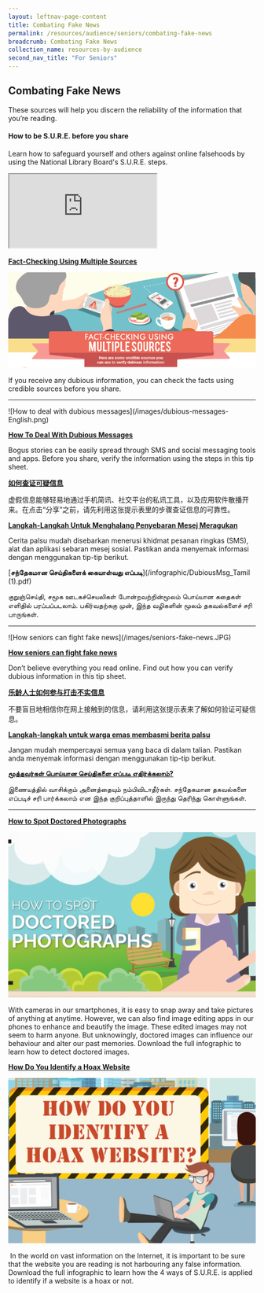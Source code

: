```yaml
---
layout: leftnav-page-content
title: Combating Fake News
permalink: /resources/audience/seniors/combating-fake-news
breadcrumb: Combating Fake News
collection_name: resources-by-audience
second_nav_title: "For Seniors"
---
```


## **Combating Fake News**

These sources will help you discern the reliability of the information that you’re reading. 

#### How to be S.U.R.E. before you share

Learn how to safeguard yourself and others against online falsehoods by using the National Library Board's S.U.R.E. steps. 

<div class="resp-container">
	<iframe class="resp-iframe" src="https://www.youtube.com/embed/JNFnPqTTPIc" gesture="media" allow="encrypted-media" allowfullscreen></iframe>
</div>


[**Fact-Checking Using Multiple Sources**](/infographic/Multiple-Sources-English_revised.pdf)

![Fact checking using multiple sources](/images/Multiple-Sources-Header.png)

If you receive any dubious information, you can check the facts using credible sources before you share.





<hr>
![How to deal with dubious messages](/images/dubious-messages-English.png)

**[How To Deal With Dubious Messages](/infographic/Dubious-Messages-Eng.pdf)**

Bogus stories can be easily spread through SMS and social messaging tools and apps. Before you share, verify the information using the steps in this tip sheet. 





**[如何查证可疑信息](/infographic/Dubious-Messages-Chinese.pdf)**

虚假信息能够轻易地通过手机简讯、社交平台的私讯工具，以及应用软件散播开来。在点击“分享”之前，请先利用这张提示表里的步骤查证信息的可靠性。





**[Langkah-Langkah Untuk Menghalang Penyebaran Mesej Meragukan](/infographic/DubiousMsg_Malay_FA.pdf)**

Cerita palsu mudah disebarkan menerusi khidmat pesanan ringkas (SMS), alat dan aplikasi sebaran mesej sosial. Pastikan anda menyemak informasi dengan menggunakan tip-tip  berikut.





[**சந்தேகமான செய்திகளைக் கையாள்வது எப்படி**](/infographic/DubiousMsg_Tamil (1).pdf)

குறுஞ்செய்தி, சமூக ஊடகச்செயலிகள் போன்றவற்றின்மூலம் பொய்யான கதைகள் எளிதில் பரப்பப்படலாம். பகிர்வதற்ககு முன், இந்த வழிகளின் மூலம் தகவல்களைச் சரி பாருங்கள்.



<hr>
![How seniors can fight fake news](/images/seniors-fake-news.JPG)



**[How seniors can fight fake news](/infographic/SENIOR-CITIZENS-MALAY-r2.pdf)**

Don’t believe everything you read online. Find out how you can verify dubious information in this tip sheet.    





[**乐龄人士如何参与打击不实信息**](/infographic/Marcus-Chin-Chinese-R2.pdf)

不要盲目地相信你在网上接触到的信息，请利用这张提示表来了解如何验证可疑信息。  





**[Langkah-langkah untuk warga emas membasmi berita palsu](/infographic/SENIOR-CITIZENS-MALAY-r2.pdf)**

Jangan mudah mempercayai semua yang baca di dalam talian. Pastikan anda menyemak informasi dengan menggunakan tip-tip berikut.





[**மூத்தவர்கள் பொய்யான செய்திகளை எப்படி எதிர்க்கலாம்?**](/infographic/Infographic1_Dont-trust-everything-you-read-online_Tamil_FA.pdf)

இணையத்தில் வாசிக்கும் அனைத்தையும் நம்பிவிடாதீர்கள்.   சந்தேகமான தகவல்களை எப்படிச் சரி பார்க்கலாம் என இந்த குறிப்புத்தாளில் இருந்து தெரிந்து கொள்ளுங்கள். 



<hr>


[**How to Spot Doctored Photographs**](/infographic/Infographics7_FA-Low-Res.pdf)

![](/images/doctoredphoto-infoheader-e1450163501324-1050x700.png)

With cameras in our smartphones, it is easy to snap away and take pictures of anything at anytime. However, we can also find image editing apps in our phones to enhance and beautify the image. These edited images may not seem to harm anyone. But unknowingly, doctored images can influence our behaviour and alter our past memories. Download the full infographic to learn how to detect doctored images.



**[How Do You Identify a Hoax Website](/infographic/Infographics5_FA-Low-Res.pdf)**

![](/images/hoaxwebsite-infoheader-e1450163706109-1050x700.png)

​	In the world on vast information on the Internet, it is important to be sure that the website you are reading is not harbouring any false information. Download the full infographic to learn how the 4 ways of S.U.R.E. is applied to identify if a website is a hoax or not.

